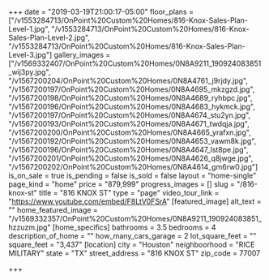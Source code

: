 +++
date = "2019-03-19T21:00:17-05:00"
floor_plans = ["/v1553284713/OnPoint%20Custom%20Homes/816-Knox-Sales-Plan-Level-1.jpg", "/v1553284713/OnPoint%20Custom%20Homes/816-Knox-Sales-Plan-Level-2.jpg", "/v1553284713/OnPoint%20Custom%20Homes/816-Knox-Sales-Plan-Level-3.jpg"]
gallery_images = ["/v1569332407/OnPoint%20Custom%20Homes/0N8A9211_190924083851_wij3py.jpg", "/v1567200204/OnPoint%20Custom%20Homes/0N8A4761_j9rjdy.jpg", "/v1567200197/OnPoint%20Custom%20Homes/0N8A4695_mkzgzd.jpg", "/v1567200198/OnPoint%20Custom%20Homes/0N8A4689_ryhbpc.jpg", "/v1567200196/OnPoint%20Custom%20Homes/0N8A4683_hykmck.jpg", "/v1567200197/OnPoint%20Custom%20Homes/0N8A4674_stu2yn.jpg", "/v1567200193/OnPoint%20Custom%20Homes/0N8A4671_twdqja.jpg", "/v1567200200/OnPoint%20Custom%20Homes/0N8A4665_yrafxn.jpg", "/v1567200192/OnPoint%20Custom%20Homes/0N8A4653_vawm8k.jpg", "/v1567200196/OnPoint%20Custom%20Homes/0N8A4647_lst8pe.jpg", "/v1567200201/OnPoint%20Custom%20Homes/0N8A4626_q8jwge.jpg", "/v1567200202/OnPoint%20Custom%20Homes/0N8A4614_gm6rw0.jpg"]
is_on_sale = true
is_pending = false
is_sold = false
layout = "home-single"
page_kind = "home"
price = "879,999"
progress_images = []
slug = "/816-knox-st"
title = "816 KNOX ST"
type = "page"
video_tour_link = "https://www.youtube.com/embed/F8LtV0FSrA"
[featured_image]
alt_text = ""
home_featured_image = "/v1569332357/OnPoint%20Custom%20Homes/0N8A9211_190924083851_hzzuzm.jpg"
[home_specifics]
bathrooms = 3.5
bedrooms = 4
description_of_home = ""
how_many_cars_garage = 2
lot_square_feet = ""
square_feet = "3,437"
[location]
city = "Houston"
neighboorhood = "RICE MILITARY"
state = "TX"
street_address = "816 KNOX ST"
zip_code = 77007

+++
